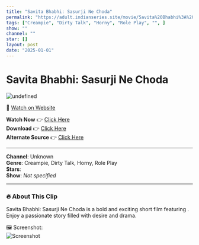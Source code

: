 ```yaml
---
title: "Savita Bhabhi: Sasurji Ne Choda"
permalink: "https://adult.indianseries.site/movie/Savita%20Bhabhi%3A%20Sasurji%20Ne%20Choda"
tags: ["Creampie", "Dirty Talk", "Horny", "Role Play", "", ]
show: ""
channel: ""
star: []
layout: post
date: "2025-01-01"
---
```


# Savita Bhabhi: Sasurji Ne Choda

![undefined](https://desisins.com/wp-content/uploads/2024/07/Savita-bhabhi-DesiSins.com_.jpg)

🔗 [Watch on Website](https://adult.indianseries.site/movie/Savita%20Bhabhi%3A%20Sasurji%20Ne%20Choda)

**Watch Now** 👉 [Click Here](https://adult.indianseries.site/movie/Savita%20Bhabhi%3A%20Sasurji%20Ne%20Choda)  
**Download** 👉 [Click Here](https://adult.indianseries.site/movie/Savita%20Bhabhi%3A%20Sasurji%20Ne%20Choda)  
**Alternate Source** 👉 [Click Here](https://adult.indianseries.site/movie/Savita%20Bhabhi%3A%20Sasurji%20Ne%20Choda)

---

**Channel**: Unknown  
**Genre**: Creampie, Dirty Talk, Horny, Role Play  
**Stars**:   
**Show**: *Not specified*

---

### 🔥 About This Clip

Savita Bhabhi: Sasurji Ne Choda is a bold and exciting short film featuring . Enjoy a passionate story filled with desire and drama.
 
🖼️ Screenshot:  
![Screenshot](https://desisins.com/wp-content/uploads/2024/07/Savita-bhabhi-DesiSins.com_.jpg)
